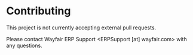 # Contributing

This project is not currently accepting external pull requests.

Please contact Wayfair ERP Support <ERPSupport [at] wayfair.com> with any questions.

